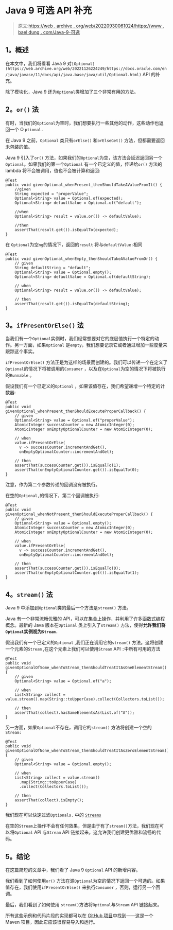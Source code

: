 # Java 9 可选 API 补充

> 原文:[https://web . archive . org/web/20220930061024/https://www . bael dung . com/Java-9-可选](https://web.archive.org/web/20220930061024/https://www.baeldung.com/java-9-optional)

## **1。概述**

在本文中，我们将看看 Java 9 对`[Optional](https://web.archive.org/web/20221126224249/https://docs.oracle.com/en/java/javase/11/docs/api/java.base/java/util/Optional.html)` API 的补充。

除了模块化，Java 9 还为`Optional`类增加了三个非常有用的方法。

## **2。`or()` 法**

有时，当我们的`Optional`为空时，我们想要执行一些其他的动作，这些动作也返回一个 O `ptional.`

在 Java 9 之前，`Optional` 类只有`orElse()` 和`orElseGet()` 方法，但都需要返回未包装的值。

Java 9 引入了`or()` 方法，如果我们的`Optional`为空，该方法会延迟返回另一个`Optional`。如果我们的第一个`Optional` 有一个已定义的值，传递给`or()` 方法的 lambda 将不会被调用，值也不会被计算和返回:

```
@Test
public void givenOptional_whenPresent_thenShouldTakeAValueFromIt() {
    //given
    String expected = "properValue";
    Optional<String> value = Optional.of(expected);
    Optional<String> defaultValue = Optional.of("default");

    //when
    Optional<String> result = value.or(() -> defaultValue);

    //then
    assertThat(result.get()).isEqualTo(expected);
}
```

在 `Optional`为空`ng`的情况下，返回的`result` 将与`defaultValue:`相同

```
@Test
public void givenOptional_whenEmpty_thenShouldTakeAValueFromOr() {
    // given
    String defaultString = "default";
    Optional<String> value = Optional.empty();
    Optional<String> defaultValue = Optional.of(defaultString);

    // when
    Optional<String> result = value.or(() -> defaultValue);

    // then
    assertThat(result.get()).isEqualTo(defaultString);
}
```

## **3。`ifPresentOrElse()` 法**

当我们有一个`Optional`实例时，我们经常想要对它的底层值执行一个特定的动作。另一方面，如果`Optional` 是`empty`，我们想要记录它或者通过增加一些度量来跟踪这个事实。

`ifPresentOrElse()` 方法正是为这样的场景而创建的。我们可以传递一个在定义了`Optional`的情况下将被调用的`Consumer` ，以及在`Optional`为空的情况下将被执行的`Runnable` 。

假设我们有一个已定义的`Optional` ，如果该值存在，我们希望递增一个特定的计数器:

```
@Test
public void givenOptional_whenPresent_thenShouldExecuteProperCallback() {
    // given
    Optional<String> value = Optional.of("properValue");
    AtomicInteger successCounter = new AtomicInteger(0);
    AtomicInteger onEmptyOptionalCounter = new AtomicInteger(0);

    // when
    value.ifPresentOrElse(
      v -> successCounter.incrementAndGet(), 
      onEmptyOptionalCounter::incrementAndGet);

    // then
    assertThat(successCounter.get()).isEqualTo(1);
    assertThat(onEmptyOptionalCounter.get()).isEqualTo(0);
}
```

注意，作为第二个参数传递的回调没有被执行。

在空的`Optional,`的情况下，第二个回调被执行:

```
@Test
public void givenOptional_whenNotPresent_thenShouldExecuteProperCallback() {
    // given
    Optional<String> value = Optional.empty();
    AtomicInteger successCounter = new AtomicInteger(0);
    AtomicInteger onEmptyOptionalCounter = new AtomicInteger(0);

    // when
    value.ifPresentOrElse(
      v -> successCounter.incrementAndGet(), 
      onEmptyOptionalCounter::incrementAndGet);

    // then
    assertThat(successCounter.get()).isEqualTo(0);
    assertThat(onEmptyOptionalCounter.get()).isEqualTo(1);
}
```

## **4。`stream()` 法**

Java 9 中添加到`Optional`类的最后一个方法是`stream()` 方法。

Java 有一个非常流畅优雅的 API，可以在集合上操作，并利用了许多函数式编程概念。最新的 Java 版本在`Optional` 类上引入了`stream()` 方法，使得**允许我们将`Optional`实例视为`Stream.`**

假设我们有一个已定义的`Optional` ,我们正在调用它的`stream()` 方法。这将创建一个元素的`Stream` ,在这个元素上我们可以使用`Stream` API `:`中所有可用的方法

```
@Test
public void givenOptionalOfSome_whenToStream_thenShouldTreatItAsOneElementStream() {
    // given
    Optional<String> value = Optional.of("a");

    // when
    List<String> collect = value.stream().map(String::toUpperCase).collect(Collectors.toList());

    // then
    assertThat(collect).hasSameElementsAs(List.of("A"));
}
```

另一方面，如果`Optional`不存在，调用它的`stream()` 方法将创建一个空的`Stream:`

```
@Test
public void givenOptionalOfNone_whenToStream_thenShouldTreatItAsZeroElementStream() {
    // given
    Optional<String> value = Optional.empty();

    // when
    List<String> collect = value.stream()
      .map(String::toUpperCase)
      .collect(Collectors.toList());

    // then
    assertThat(collect).isEmpty();
}
```

我们现在可以快速过滤`Optionals.` 中的 [`Streams`](/web/20221126224249/https://www.baeldung.com/java-filter-stream-of-optional)

在空的`Stream`上操作不会有任何效果，但是由于有了`stream()`方法，我们现在可以将`Optional` API 与`Stream` API 链接起来。这允许我们创建更优雅和流畅的代码。

## **5。结论**

在这篇简短的文章中，我们看了 Java 9 `Optional` API 的新增内容。

我们看到了如何使用`or()` 方法在源`Optional`为空的情况下返回一个可选的。如果值存在，我们使用`ifPresentOrElse()` 来执行`Consumer` ，否则，运行另一个回调。

最后，我们看到了如何使用 `stream()`方法将`Optional`与`Stream` API 链接起来。

所有这些示例和代码片段的实现都可以在 [GitHub 项目](https://web.archive.org/web/20221126224249/https://github.com/eugenp/tutorials/tree/master/core-java-modules/core-java-optional)中找到——这是一个 Maven 项目，因此它应该很容易导入和运行。